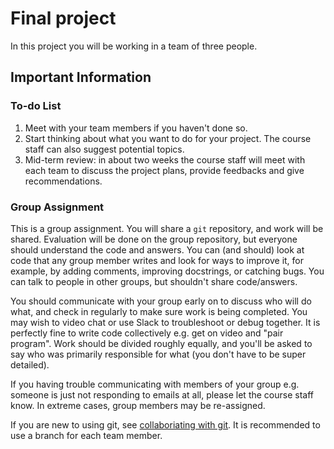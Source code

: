 # Final project

In this project you will be working in a team of three people.

## Important Information

### To-do List
1. Meet with your team members if you haven't done so.
2. Start thinking about what you want to do for your project. The course staff can also suggest potential topics.
3. Mid-term review: in about two weeks the course staff will meet with each team to discuss the project plans, provide feedbacks and give recommendations.

### Group Assignment

This is a group assignment.  You will share a `git` repository, and work will be shared.  Evaluation will be done on the group repository, but everyone should understand the code and answers.  You can (and should) look at code that any group member writes and look for ways to improve it, for example, by adding comments, improving docstrings, or catching bugs. You can talk to people in other groups, but shouldn't share code/answers.

You should communicate with your group early on to discuss who will do what, and check in regularly to make sure work is being completed.  You may wish to video chat or use Slack to troubleshoot or debug together.  It is perfectly fine to write code collectively e.g. get on video and "pair program".  Work should be divided roughly equally, and you'll be asked to say who was primarily responsible for what (you don't have to be super detailed).

If you having trouble communicating with members of your group e.g. someone is just not responding to emails at all, please let the course staff know.  In extreme cases, group members may be re-assigned.

If you are new to using git, see [collaboriating with git](https://github.com/caam37830-fall-2022/git-tutorial/blob/main/collaborating.md).  It is recommended to use a branch for each team member.

